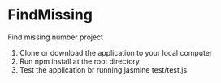 # FindMissing
Find missing number project

1. Clone or download the application to your local computer
2. Run npm install at the root directory
3. Test the application br running jasmine test/test.js
